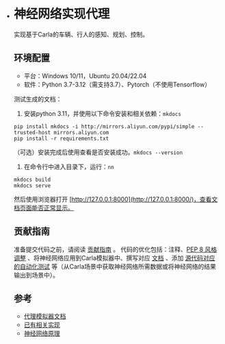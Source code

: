 * # 神经网络实现代理

  实现基于Carla的车辆、行人的感知、规划、控制。

  ## 环境配置

  - 平台：Windows 10/11，Ubuntu 20.04/22.04
  - 软件：Python 3.7-3.12（需支持3.7）、Pytorch（不使用Tensorflow）

  测试生成的文档：

  1. 安装python 3.11，并使用以下命令安装和相关依赖：`mkdocs`

  ```
  pip install mkdocs -i http://mirrors.aliyun.com/pypi/simple --trusted-host mirrors.aliyun.com
  pip install -r requirements.txt
  ```

  （可选）安装完成后使用查看是否安装成功。`mkdocs --version`

  1. 在命令行中进入目录下，运行：`nn`

  ```
  mkdocs build
  mkdocs serve
  ```

  然后使用浏览器打开 [http://127.0.0.1:8000](http://127.0.0.1:8000/)，查看文档页面能否正常显示。

  ## 贡献指南

  准备提交代码之前，请阅读 [贡献指南](https://github.com/OpenHUTB/.github/blob/master/CONTRIBUTING.md) 。 代码的优化包括：注释、[PEP 8 风格调整](https://peps.pythonlang.cn/pep-0008/) 、将神经网络应用到Carla模拟器中、撰写对应 [文档](https://openhutb.github.io/nn/) 、添加 [源代码对应的自动化测试](https://docs.github.com/zh/actions/use-cases-and-examples/building-and-testing/building-and-testing-python) 等（从Carla场景中获取神经网络所需数据或将神经网络的结果输出到场景中）。

  ## 参考

  - [代理模拟器文档](https://openhutb.github.io/carla_doc/)
  - [已有相关实现](https://openhutb.github.io/carla_doc/used_by/)
  - [神经网络原理](https://github.com/OpenHUTB/neuro)